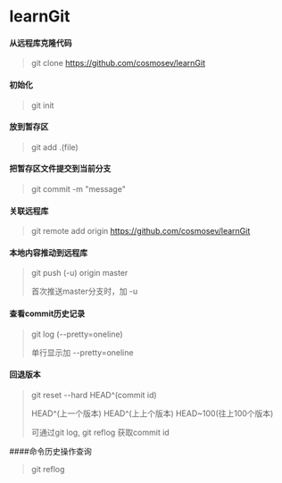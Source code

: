 # learnGit

#### 从远程库克隆代码
> git clone https://github.com/cosmosev/learnGit

#### 初始化
> git init

#### 放到暂存区
> git add .(file)

#### 把暂存区文件提交到当前分支
> git commit -m "message"

#### 关联远程库
> git remote add origin https://github.com/cosmosev/learnGit

#### 本地内容推动到远程库
> git push (-u) origin master
>
> 首次推送master分支时，加  -u

#### 查看commit历史记录
> git log (--pretty=oneline)
>
> 单行显示加  --pretty=oneline

#### 回退版本
> git reset --hard HEAD^(commit id)
>
> HEAD^(上一个版本)    HEAD^(上上个版本)    HEAD~100(往上100个版本)
>
> 可通过git log, git reflog 获取commit id

####命令历史操作查询
> git reflog


